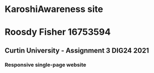 # KaroshiAwareness site


<h1>Roosdy Fisher 16753594</h1>
<h2>Curtin University - Assignment 3 DIG24 2021</h2>
<h3>Responsive single-page website</h3>

